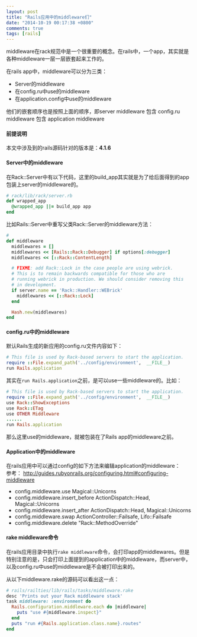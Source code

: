 ```yaml
---
layout: post
title: "Rails应用中的middleware们"
date: "2014-10-19 00:17:38 +0800"
comments: true
tags: [rails]
---
```


middleware在rack规范中是一个很重要的概念。在rails中，一个app，其实就是各种middleware一层一层嵌套起来工作的。

在rails app中，middleware可以分为三类：

* Server的middleware
* 在config.ru中use的middleware
* 在application.config中use的middleware

他们的嵌套顺序也是按照上面的顺序，即server middleware 包含 config.ru middleware 包含 application middleware

#### 前提说明

本文中涉及到的rails源码针对的版本是：**4.1.6**

#### Server中的middleware

在Rack::Server中有以下代码，这里的build_app其实就是为了给后面得到的app包装上server的middleware的。

```ruby
# rack/lib/rack/server.rb
def wrapped_app
  @wrapped_app ||= build_app app
end
```

比如Rails::Server中重写父类Rack::Server的middleware方法：

```ruby
#
def middleware
  middlewares = []
  middlewares << [Rails::Rack::Debugger] if options[:debugger]
  middlewares << [::Rack::ContentLength]

  # FIXME: add Rack::Lock in the case people are using webrick.
  # This is to remain backwards compatible for those who are
  # running webrick in production. We should consider removing this
  # in development.
  if server.name == 'Rack::Handler::WEBrick'
    middlewares << [::Rack::Lock]
  end

  Hash.new(middlewares)
end
```

#### config.ru中的middleware

默认Rails生成的新应用的config.ru文件内容如下：

```ruby
# This file is used by Rack-based servers to start the application.
require ::File.expand_path('../config/environment',  __FILE__)
run Rails.application
```

其实在`run Rails.application`之前，是可以use一些middleware的。比如：

```ruby
# This file is used by Rack-based servers to start the application.
require ::File.expand_path('../config/environment',  __FILE__)
use Rack::ShowExceptions
use Rack::ETag
use OTHER Middleware
......
run Rails.application
```

那么这里use的middleware，就被包装在了Rails app的middleware之前。

#### Application中的middleware

在rails应用中可以通过config的如下方法来编辑application的middleware：  
参考：
<http://guides.rubyonrails.org/configuring.html#configuring-middleware>

* config.middleware.use Magical::Unicorns
* config.middleware.insert_before ActionDispatch::Head, Magical::Unicorns
* config.middleware.insert_after ActionDispatch::Head, Magical::Unicorns
* config.middleware.swap ActionController::Failsafe, Lifo::Failsafe
* config.middleware.delete "Rack::MethodOverride"

#### rake middleware命令

在rails应用目录中执行`rake middleware`命令，会打印app的middlewares。但是特别注意的是，只会打印上面提到的application中的middleware，而server中，以及config.ru中use的middleware是不会被打印出来的。

从以下middleware.rake的源码可以看出这一点：

```ruby
# rails/railties/lib/rails/tasks/middleware.rake
desc 'Prints out your Rack middleware stack'
task middleware: :environment do
  Rails.configuration.middleware.each do |middleware|
    puts "use #{middleware.inspect}"
  end
  puts "run #{Rails.application.class.name}.routes"
end
```
